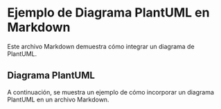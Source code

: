 
# Ejemplo de Diagrama PlantUML en Markdown

Este archivo Markdown demuestra cómo integrar un diagrama de PlantUML.

## Diagrama PlantUML

A continuación, se muestra un ejemplo de cómo incorporar un diagrama PlantUML en un archivo Markdown.

<div hidden>
```
@startgantt
!theme vibrant

Project starts 2020-02-01

-- Team 1 --
[T1 - Requirements] as [T1R] lasts 1 week and 4 days and is 22% complete
[T1 - Implementation] as [T1I] starts 2020-02-10 and ends 2020-02-22

[T1R] is colored in pink
[T1I] is colored in lightblue
[T1I] is 90% completed

-- Days Off --
[Holidays] starts 2020-02-12 and ends 2020-02-14
[Holidays] is colored in GreenYellow

@endgantt
```
</div>

![Diagrama de Ejemplo](uml.svg)

---

Puedes agregar más contenido Markdown aquí.
